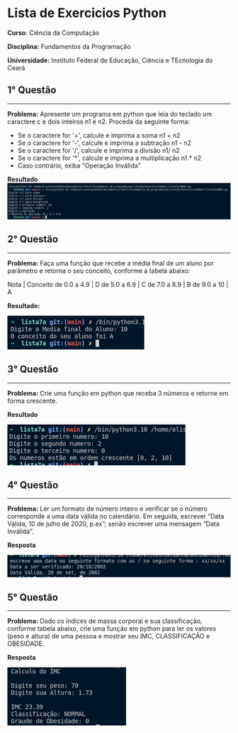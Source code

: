 # Lista de Exercicios Python
**Curso**: Ciência da Computação

**Disciplina:** Fundamentos da Programação

**Universidade:** Instituto Federal de Educação, Ciência e TEcnologia do Ceará

## 1° Questão

--- 

**Problema:** Apresente um programa em python que leia do teclado um caractere c e dois inteiros n1 e n2.
Proceda da seguinte forma: 

* Se o caractere for '+', calcule e imprima a soma n1 + n2
* Se o caractere for '-', calcule e imprima a subtração n1 - n2
* Se o caractere for '/', calcule e imprima a divisão n1/ n2
* Se o caractere for '*', calcule e imprima a multiplicação n1 * n2
* Caso contrário, exiba "Operação Inválida"

**Resultado**
![q001](./img/Q001.png)


## 2° Questão
---
**Problema:** Faça uma função que recebe a média final de um aluno por parâmetro e retorna o seu conceito,
conforme a tabela abaixo:

Nota | Conceito
de 0.0 a 4.9 | D
de 5.0 a 6.9 | C
de 7.0 a 8.9 | B
de 9.0 a 10  | A

**Resultado:**

![Q002](./img/Q002.png)

## 3° Questão
---
**Problema:** Crie uma função em python que receba 3 números e retorne em forma crescente.

**Resultado**

![Q003](./img/Q003.png)

## 4° Questão
---
**Problema:** Ler um formato de número inteiro e verificar se o número corresponde a uma data válida no
calendário. Em seguida, escrever “Data Válida, 10 de julho de 2020, p.ex”; senão escrever uma
mensagem “Data Inválida”.

**Resposta**

![Q004](./img/Q004.png)


## 5° Questão
---

**Problema:** Dado os índices de massa corporal e sua classificação, conforme tabela abaixo, crie uma função
em python para ler os valores (peso e altura) de uma pessoa e mostrar seu IMC,
CLASSIFICAÇÃO e OBESIDADE.

**Resposta**

![Q0005](./img/Q005.png)
